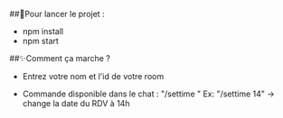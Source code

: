 ##🚀Pour lancer le projet :

- npm install
- npm start

##✨Comment ça marche ?

- Entrez votre nom et l'id de votre room

- Commande disponible dans le chat : "/settime <heure>"
  Ex: "/settime 14" -> change la date du RDV à 14h
